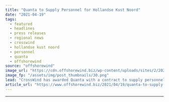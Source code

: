 ```yaml
---
title: "Quanta to Supply Personnel for Hollandse Kust Noord"
date: "2021-04-19"
tags: 
  - featured
  - headlines
  - press releases
  - regional news
  - crosswind
  - hollandse kust noord
  - personnel
  - quanta
  - offshorewind
source: "offshorewind"
image_url: "https://cdn.offshorewind.biz/wp-content/uploads/sites/2/2021/04/19141503/Quanta-to-Supply-Personnel-for-Hollanse-Kust-Noord.png"
image_fp: "/assets/img/post_thumbnails/30.png"
lead: "CrossWind has awarded Quanta with a contract to supply personnel to the Hollandse Kust"
article_url: "https://www.offshorewind.biz/2021/04/19/quanta-to-supply-personnel-for-hollandse-kust-noord/"
---
```


---
